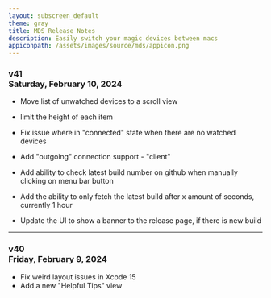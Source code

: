 ```yaml
---
layout: subscreen_default
theme: gray
title: MDS Release Notes
description: Easily switch your magic devices between macs
appiconpath: /assets/images/source/mds/appicon.png
---
```


### **v41**<br>Saturday, February 10, 2024

* Move list of unwatched devices to a scroll view
* limit the height of each item

* Fix issue where in "connected" state when there are no watched devices

* Add "outgoing" connection support - "client"
* Add ability to check latest build number on github when manually clicking on menu bar button
* Add the ability to only fetch the latest build after x amount of seconds, currently 1 hour
* Update the UI to show a banner to the release page, if there is new build


---

### **v40**<br>Friday, February 9, 2024

* Fix weird layout issues in Xcode 15
* Add a new "Helpful Tips" view